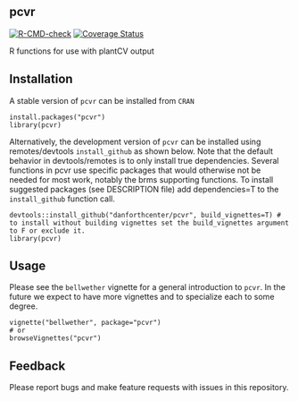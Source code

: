 ## pcvr
<!-- badges: start -->
  [![R-CMD-check](https://github.com/danforthcenter/pcvr/actions/workflows/R-CMD-check.yaml/badge.svg)](https://github.com/danforthcenter/pcvr/actions/workflows/R-CMD-check.yaml)
  [![Coverage
Status](https://codecov.io/github/danforthcenter/pcvr/coverage.svg?branch=master)](https://app.codecov.io/github/danforthcenter/pcvr)
<!-- badges: end -->

R functions for use with plantCV output

## Installation

A stable version of `pcvr` can be installed from `CRAN`

```
install.packages("pcvr")
library(pcvr)
```

Alternatively, the development version of `pcvr` can be installed using remotes/devtools `install_github` as shown below.
Note that the default behavior in devtools/remotes is to only install true dependencies. Several functions in pcvr use specific packages that would otherwise not be needed for most work, notably the brms supporting functions. To install suggested packages (see DESCRIPTION file) add dependencies=T to the `install_github` function call.

```
devtools::install_github("danforthcenter/pcvr", build_vignettes=T) # to install without building vignettes set the build_vignettes argument to F or exclude it.
library(pcvr)
```

## Usage

Please see the `bellwether` vignette for a general introduction to `pcvr`. In the future we expect to have more vignettes and to specialize each to some degree.

```
vignette("bellwether", package="pcvr")
# or 
browseVignettes("pcvr")
```


## Feedback

Please report bugs and make feature requests with issues in this repository.
